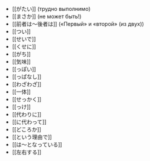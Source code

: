 - [[がたい]] (трудно выполнимо)
- [[まさか]] (не может быть!)
- [[前者は～後者は]] («Первый» и «второй» (из двух))
- [[つい]]
- [[せいで]]
- [[くせに]]
- [[がち]]
- [[気味]]
- [[っぽい]]
- [[っぱなし]]
- [[わざわざ]]
- [[一体]]
- [[せっかく]]
- [[っけ]]
- [[代わりに]]
- [[に代わって]]
- [[どころか]]
- [[という理由で]]
- [[は～となっている]]
- [[左右する]]